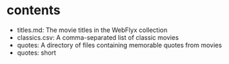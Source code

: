 # contents

* titles.md: The movie titles in the WebFlyx collection
* classics.csv: A comma-separated list of classic movies
* quotes: A directory of files containing memorable quotes from movies
* quotes: short
